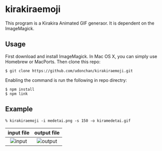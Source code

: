# kirakiraemoji

This program is a Kirakira Animated GIF generaor. It is dependent on the ImageMagick.

## Usage

First download and install ImageMagick. In Mac OS X, you can simply use Homebrew or MacPorts. Then clone this repo:

```
$ git clone https://github.com/udonchan/kirakiraemoji.git

```

Enabling the command is run the following in repo directry:


```
$ npm install
$ npm link
```

## Example

```
% kirakiraemoji -i medetai.png -s 150 -o kiramedetai.gif
```

| input file  | output file  |
|:-:|:-:|
| ![input](https://raw.githubusercontent.com/udonchan/kirakiraemoji/master/img/medetai.png)  | ![output](https://raw.githubusercontent.com/udonchan/kirakiraemoji/master/img/kiramedetai.gif)  |

